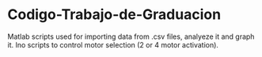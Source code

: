 # Codigo-Trabajo-de-Graduacion
Matlab scripts used for importing data from .csv files, analyeze it and graph it.
Ino scripts to control motor selection (2 or 4 motor activation).
